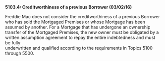 **5103.4: Creditworthiness of a previous Borrower (03/02/16)**

Freddie Mac does not consider the creditworthiness of a previous
Borrower who has sold the Mortgaged Premises or whose Mortgage has been
assumed by another. For a Mortgage that has undergone an ownership
transfer of the Mortgaged Premises, the new owner must be obligated by a
written assumption agreement to repay the entire indebtedness and must
be fully\
underwritten and qualified according to the requirements in Topics 5100
through 5500.